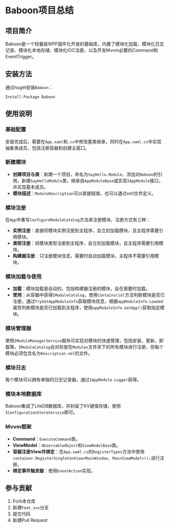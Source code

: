 # Baboon项目总结

## 项目简介
Baboon是一个轻量级WPF插件化开发的基础库，内置了模块化加载、模块化日志记录、模块化本地存储、模块化IOC注册，以及开发Mvvm必要的Command和EventTrigger。

## 安装方法
通过nuget安装`Baboon`：
```
Install-Package Baboon
```

## 使用说明
### 基础配置
安装完成后，需要在`App.xaml`和`.cs`中修改基类继承，同时在`App.xaml.cs`中实现抽象类成员，包括注册容器和创建主窗口。

### 新建模块
- **创建项目与类**：新建一个项目，命名为`SayHello.Module`，添加对`Baboon`的引用，新建`SayHelloModule`类，继承自`AppModuleBase`或实现`IAppModule`接口，并实现基本成员。
- **模块描述**：`ModuleDescription`可以直接赋值，也可以通过xml文件定义。

### 模块注册
在`App`中重写`ConfigureModuleCatalog`方法来注册模块，注册方式有三种：
- **实例注册**：直接将模块实例注册到主程序，会立刻加载模块，且主程序需要引用模块。
- **类型注册**：将模块类型注册到主程序，会立刻加载模块，且主程序需要引用模块。
- **构建器注册**：只注册模块信息，需要时自动加载模块，主程序不需要引用模块。

### 模块加载与使用
- **加载**：模块加载是自动的，包括构建器注册的模块，会在需要时加载。
- **使用**：从容器中获得`IModuleCatalog`，使用`Contains(id)`方法判断模块是否已注册，通过`TryGetAppModuleInfo`获取模块信息，根据`appModuleInfo.Loaded`属性判断模块是否已加载到主程序，使用`appModuleInfo.GetApp()`获取指定模块。

### 模块管理器
使用`IModuleManagerService`服务可实现对模块的快速管理，包括安装、更新、卸载等。`IModuleCatalog`会对存放在`Modules`文件夹下的所有模块进行注册，但每个模块必须包含名为`Description.xml`的文件。

### 模块日志
每个模块可以拥有单独的日志记录器，通过`IAppModule.Logger`获得。

### 模块本地数据库
Baboon集成了LiteDB数据库，并封装了KV键值存储，使用`IConfigurationStoreService`即可。

### Mvvm框架
- **Command**：`ExecuteCommand`类。
- **ViewModel**：`ObservableObject`和`ViewModelBase`类。
- **容器注册View并绑定**：在`App.xaml.cs`的`RegisterTypes`方法中使用`container.RegisterSingletonView<MainWindow, MainViewModel>();`进行注册。
- **绑定事件触发器**：使用`EventAction`实现。

## 参与贡献
1. Fork本仓库
2. 新建`Feat_xxx`分支
3. 提交代码
4. 新建Pull Request
